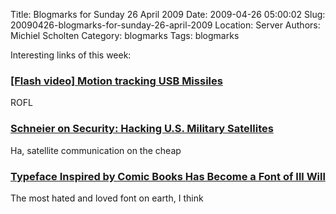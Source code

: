 Title: Blogmarks for Sunday 26 April 2009
Date: 2009-04-26 05:00:02
Slug: 20090426-blogmarks-for-sunday-26-april-2009
Location: Server
Authors: Michiel Scholten
Category: blogmarks
Tags: blogmarks

<p>Interesting links of this week:</p>
<h3><a href="http://video.google.com/videoplay?docid=-5930393724587911462">[Flash video] Motion tracking USB Missiles</a></h3>
<p>ROFL</p>
<h3><a href="http://www.schneier.com/blog/archives/2009/04/hacking_us_mili.html">Schneier on Security: Hacking U.S. Military Satellites</a></h3>
<p>Ha, satellite communication on the cheap</p>
<h3><a href="http://online.wsj.com/article/SB123992364819927171.html">Typeface Inspired by Comic Books Has Become a Font of Ill Will</a></h3>
<p>The most hated and loved font on earth, I think</p>
